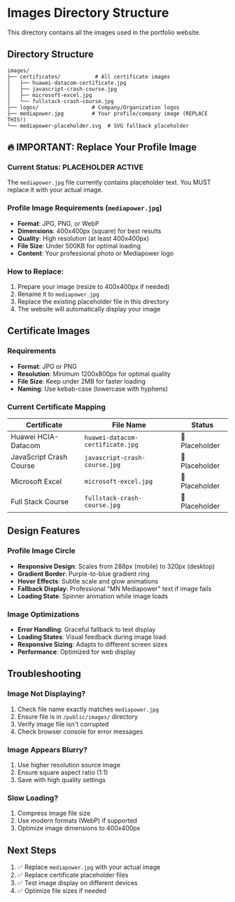 # Images Directory Structure

This directory contains all the images used in the portfolio website.

## Directory Structure

```
images/
├── certificates/           # All certificate images
│   ├── huawei-datacom-certificate.jpg
│   ├── javascript-crash-course.jpg
│   ├── microsoft-excel.jpg
│   └── fullstack-crash-course.jpg
├── logos/                 # Company/Organization logos
├── mediapower.jpg         # Your profile/company image (REPLACE THIS!)
└── mediapower-placeholder.svg  # SVG fallback placeholder
```

## 🔥 IMPORTANT: Replace Your Profile Image

### Current Status: PLACEHOLDER ACTIVE
The `mediapower.jpg` file currently contains placeholder text. You MUST replace it with your actual image.

### Profile Image Requirements (`mediapower.jpg`)
- **Format**: JPG, PNG, or WebP
- **Dimensions**: 400x400px (square) for best results
- **Quality**: High resolution (at least 400x400px)
- **File Size**: Under 500KB for optimal loading
- **Content**: Your professional photo or Mediapower logo

### How to Replace:
1. Prepare your image (resize to 400x400px if needed)
2. Rename it to `mediapower.jpg`
3. Replace the existing placeholder file in this directory
4. The website will automatically display your image

## Certificate Images

### Requirements
- **Format**: JPG or PNG
- **Resolution**: Minimum 1200x800px for optimal quality
- **File Size**: Keep under 2MB for faster loading
- **Naming**: Use kebab-case (lowercase with hyphens)

### Current Certificate Mapping

| Certificate | File Name | Status |
|-------------|-----------|---------|
| Huawei HCIA-Datacom | `huawei-datacom-certificate.jpg` | 📝 Placeholder |
| JavaScript Crash Course | `javascript-crash-course.jpg` | 📝 Placeholder |
| Microsoft Excel | `microsoft-excel.jpg` | 📝 Placeholder |
| Full Stack Course | `fullstack-crash-course.jpg` | 📝 Placeholder |

## Design Features

### Profile Image Circle
- **Responsive Design**: Scales from 288px (mobile) to 320px (desktop)
- **Gradient Border**: Purple-to-blue gradient ring
- **Hover Effects**: Subtle scale and glow animations
- **Fallback Display**: Professional "MN Mediapower" text if image fails
- **Loading State**: Spinner animation while image loads

### Image Optimizations
- **Error Handling**: Graceful fallback to text display
- **Loading States**: Visual feedback during image load
- **Responsive Sizing**: Adapts to different screen sizes
- **Performance**: Optimized for web display

## Troubleshooting

### Image Not Displaying?
1. Check file name exactly matches `mediapower.jpg`
2. Ensure file is in `/public/images/` directory
3. Verify image file isn't corrupted
4. Check browser console for error messages

### Image Appears Blurry?
1. Use higher resolution source image
2. Ensure square aspect ratio (1:1)
3. Save with high quality settings

### Slow Loading?
1. Compress image file size
2. Use modern formats (WebP) if supported
3. Optimize image dimensions to 400x400px

## Next Steps
1. ✅ Replace `mediapower.jpg` with your actual image
2. ✅ Replace certificate placeholder files
3. ✅ Test image display on different devices
4. ✅ Optimize file sizes if needed
